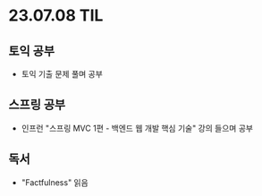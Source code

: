 # 23.07.08 TIL

## 토익 공부

- 토익 기출 문제 풀며 공부

## 스프링 공부

- 인프런 "스프링 MVC 1편 - 백엔드 웹 개발 핵심 기술" 강의 들으며 공부

## 독서

- "Factfulness" 읽음
